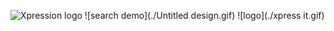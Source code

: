 ![Xpression logo](https://media.giphy.com/headers/2020-10-14-45-1602704700/ALL_THE_HALLOWEEN_BANNER_HP.gif)
![search demo](./Untitled design.gif)
![logo](./xpress it.gif)
